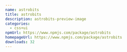 ```yaml
---
name: astrobits
title: astrobits
description: astrobits-preview-image
categories:
  - css+ui
npmUrl: https://www.npmjs.com/package/astrobits
homepageUrl: https://www.npmjs.com/package/astrobits
downloads: 32
---
```


